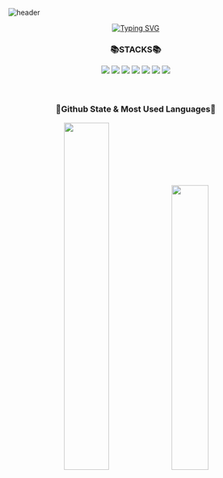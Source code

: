 ![header](https://capsule-render.vercel.app/api?type=waving&color=gradient&customColorList=23,26,27&height=150&animation=twinkling&section=header&text=🌼🌼🌼&fontAlign=85&fontSize=40)

<div align=center>
  
[![Typing SVG](https://readme-typing-svg.demolab.com?font=Gowun+Dodum&size=16&duration=3000&pause=1000&color=31CC7DFF&background=FFFFFF00&width=435&lines=%EC%95%88%EB%85%95%ED%95%98%EC%84%B8%EC%9A%94!+%EC%9B%B9+%EA%B0%9C%EB%B0%9C%EC%9E%90%EB%A5%BC+%EB%AA%A9%ED%91%9C%EB%A1%9C+%EA%B3%B5%EB%B6%80%ED%95%98%EA%B3%A0+%EC%9E%88%EB%8A%94+%EB%82%A8%EA%B6%81%EC%A7%84%EC%9E%85%EB%8B%88%EB%8B%A4!%F0%9F%98%8A)](https://git.io/typing-svg)

</div>

<div align=center>
  <h3>📚STACKS📚</h3>
  <img src="https://img.shields.io/badge/HTML-E34F26?style=flat-square&logo=HTML5&logoColor=white"/>
  <img src="https://img.shields.io/badge/CSS-1572B6?style=flat-square&logo=CSS3&logoColor=white"/>
  <img src="https://img.shields.io/badge/JAVASCRIPT-F7DF1E?style=flat-square&logo=JavaScript&logoColor=white"/>
  <img src="https://img.shields.io/badge/JQUERY-0769AD?style=flat-square&logo=jQuery&logoColor=white"/>
  <img src="https://img.shields.io/badge/REACT-61DAFB?style=flat-square&logo=React&logoColor=white"/>
  <img src="https://img.shields.io/badge/REDUX-764ABC?style=flat-square&logo=Redux&logoColor=white"/>
  <img src="https://img.shields.io/badge/BOOTSTRAP-7952B3?style=flat-square&logo=Bootstrap&logoColor=white"/>
</div>
<br/>
<br/>
<div align=center>
  <h3>🌟Github State & Most Used Languages🌟</h3>
  <img src="https://github-readme-stats.vercel.app/api?username=qhqo0403&count_private=true&theme=gotham&show_icons=true&bg_color=000000&hide_border=true&text_bold=false&text_color=ffffff" width="42%">
  <img src="https://github-readme-stats.vercel.app/api/top-langs/?username=qhqo0403&layout=compact&theme=gotham&bg_color=000000&hide_border=true&text_color=ffffff" width="38%">
</div>

<!--<a href="https://github.com/qhqo0403/github-readme-stats">
  <img src="https://github-readme-stats.vercel.app/api?username=qhqo0403&count_private=true&theme=gotham&show_icons=true&bg_color=000000&hide_border=true&text_bold=false&text_color=ffffff" />
</a>
<a href="https://github.com/qhqo0403/top-langs">
 <img src="https://github-readme-stats.vercel.app/api/top-langs/?username=qhqo0403&layout=compact&theme=gotham&bg_color=000000&hide_border=true&text_color=ffffff" />
</a>-->



<!--
**qhqo0403/qhqo0403** is a ✨ _special_ ✨ repository because its `README.md` (this file) appears on your GitHub profile.

<img src="https://img.shields.io/badge/버튼에표시될이름-색상코드?style=flat-square&logo=이름&logoColor=white"/>
<img src="https://img.shields.io/badge/REACT-61DAFB?style=flat-square&logo=React&logoColor=white"/>

Here are some ideas to get you started:

- 🔭 I’m currently working on ...
- 🌱 I’m currently learning ...
- 👯 I’m looking to collaborate on ...
- 🤔 I’m looking for help with ...
- 💬 Ask me about ...
- 📫 How to reach me: ...
- 😄 Pronouns: ...
- ⚡ Fun fact: ...
-->
